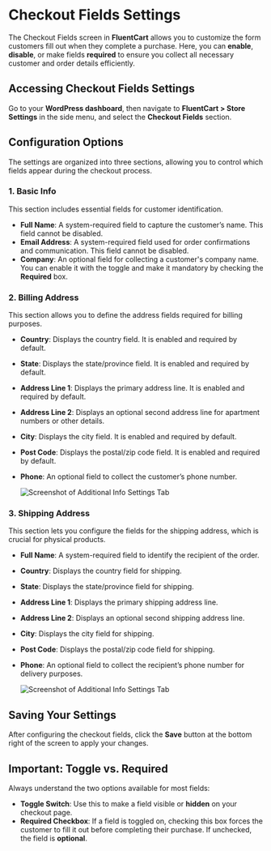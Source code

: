 # Checkout Fields Settings

The Checkout Fields screen in **FluentCart** allows you to customize the form customers fill out when they complete a purchase. Here, you can **enable**, **disable**, or make fields **required** to ensure you collect all necessary customer and order details efficiently.

## Accessing Checkout Fields Settings

Go to your **WordPress dashboard**, then navigate to **FluentCart > Store Settings** in the side menu, and select the **Checkout Fields** section.

## Configuration Options

The settings are organized into three sections, allowing you to control which fields appear during the checkout process.

### 1. Basic Info

This section includes essential fields for customer identification.

* **Full Name**: A system-required field to capture the customer’s name. This field cannot be disabled.
* **Email Address**: A system-required field used for order confirmations and communication. This field cannot be disabled.
* **Company**: An optional field for collecting a customer's company name. You can enable it with the toggle and make it mandatory by checking the **Required** box.

### 2. Billing Address

This section allows you to define the address fields required for billing purposes.

* **Country**: Displays the country field. It is enabled and required by default.
* **State**: Displays the state/province field. It is enabled and required by default.
* **Address Line 1**: Displays the primary address line. It is enabled and required by default.
* **Address Line 2**: Displays an optional second address line for apartment numbers or other details.
* **City**: Displays the city field. It is enabled and required by default.
* **Post Code**: Displays the postal/zip code field. It is enabled and required by default.
* **Phone**: An optional field to collect the customer’s phone number.

    ![Screenshot of Additional Info Settings Tab](/images/settings-configuration/checkout-field/checkout-fields.webp)

### 3. Shipping Address

This section lets you configure the fields for the shipping address, which is crucial for physical products.

* **Full Name**: A system-required field to identify the recipient of the order.
* **Country**: Displays the country field for shipping.
* **State**: Displays the state/province field for shipping.
* **Address Line 1**: Displays the primary shipping address line.
* **Address Line 2**: Displays an optional second shipping address line.
* **City**: Displays the city field for shipping.
* **Post Code**: Displays the postal/zip code field for shipping.
* **Phone**: An optional field to collect the recipient’s phone number for delivery purposes.

   ![Screenshot of Additional Info Settings Tab](/images/settings-configuration/checkout-field/shipping-address.webp)

## Saving Your Settings

After configuring the checkout fields, click the **Save** button at the bottom right of the screen to apply your changes.

## Important: Toggle vs. Required

Always understand the two options available for most fields:

* **Toggle Switch**: Use this to make a field visible or **hidden** on your checkout page.
* **Required Checkbox**: If a field is toggled on, checking this box forces the customer to fill it out before completing their purchase. If unchecked, the field is **optional**.

